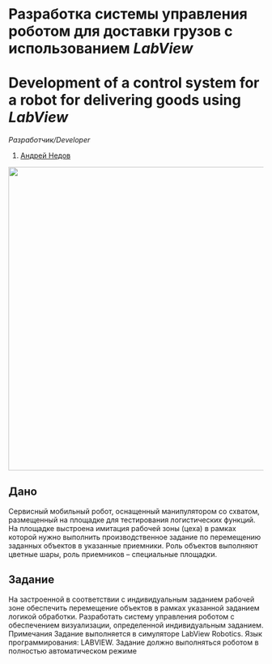 # Разработка системы управления роботом для доставки грузов с использованием *LabView*<br/><br/>Development of a control system for a robot for delivering goods using *LabView*

*Разработчик/Developer*
1. [Андрей Недов](github.com/Andrey-Nedov-is-a-human)

<img src="/imgs/img5.jpg" width="600"/>

## Дано
Сервисный мобильный робот, оснащенный манипулятором со схватом, размещенный на площадке для 
тестирования логистических функций. На площадке выстроена имитация рабочей зоны (цеха) в рамках 
которой нужно выполнить производственное задание по перемещению заданных объектов в указанные 
приемники.
Роль объектов выполняют цветные шары, роль приемников – специальные площадки.

## Задание
На застроенной в соответствии с индивидуальным заданием рабочей зоне обеспечить перемещение 
объектов в рамках указанной заданием логикой обработки.
Разработать систему управления роботом с обеспечением визуализации, определенной индивидуальным 
заданием.
Примечания
Задание выполняется в симуляторе LabView Robotics. Язык программирования: LABVIEW. Задание должно 
выполняться роботом в полностью автоматическом режиме
